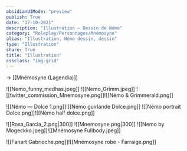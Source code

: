 ```yaml
---
obsidianUIMode: "preview"
publish: True
date: "17-10-2021"
description: "Illustration — Dessin de Némo"
category: "Roleplay/Personnages/Mnémosyne"
alias: "Illustration, Némo dessin, dessin"
type: "Illustration"
share: True
title: "Illustration"
cssclass: "img-grid"
---
```

→ [[Mnémosyne (Lagendia)]]

![[Nemo_funny_medhas.jpeg]] ![[Nemo_Grimm.jpeg]]
![[twitter_commission_Mnemosyne.png]]![[Némo & Grimmerald.png]]

![[Némo — Dolce 1.png]]![[Némo guirlande Dolce.png]]
![[Némo portrait Dolce.png]]![[Némo half dolce.png]]

![[Rosa_Garcia_2.png|300]] ![[Mnemosyne.png|300]]
![[Nemo by Mogeckko.jpeg]]![[Mnémosyne Fullbody.jpeg]]

![[Fanart Gabrioche.png]]![[Mnémosyne robe - Farraige.png]]